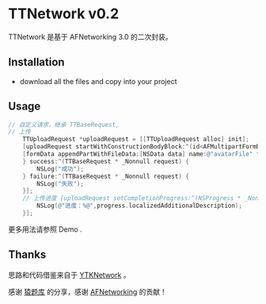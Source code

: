 # TTNetwork v0.2
TTNetwork 是基于 AFNetworking 3.0 的二次封装。


## Installation

- download all the files and copy into your project

## Usage

```objective-c #import "TTNetwork"
// 自定义请求，继承 TTBaseRequest,
// 上传
    TTUploadRequest *uploadRequest = [[TTUploadRequest alloc] init];
    [uploadRequest startWithConstructionBodyBlock:^(id<AFMultipartFormData>  _Nonnull formData) {
    [formData appendPartWithFileData:[NSData data] name:@"avatarFile" fileName:@"avatar.jpg" mimeType:@"image/png"]; 
    } success:^(TTBaseRequest * _Nonnull request) { 
    	NSLog("成功");  
    } failure:^(TTBaseRequest * _Nonnull request) { 
    	NSLog("失败");   
    }];
    // 上传进度 [uploadRequest setCompletionProgress:^(NSProgress * _Nonnull progress) {
        NSLog(@"进度：%@",progress.localizedAdditionalDescription);
    }];
```

更多用法请参照 Demo .



## Thanks 


思路和代码借鉴来自于 [YTKNetwork](https://github.com/yuantiku/YTKNetwork) 。

感谢 [猿题库](https://github.com/yuantiku) 的分享，感谢 [AFNetworking](https://github.com/AFNetworking/AFNetworking) 的贡献！